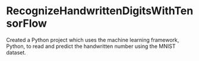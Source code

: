 # RecognizeHandwrittenDigitsWithTensorFlow
Created a Python project which uses the machine learning framework, Python, to read and predict the handwritten number using the MNIST dataset.
